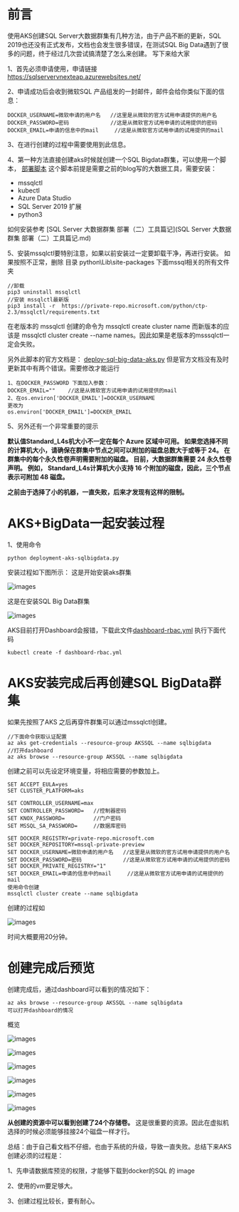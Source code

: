 # 前言

使用AKS创建SQL Server大数据群集有几种方法，由于产品不断的更新，SQL 2019也还没有正式发布，文档也会发生很多错误，在测试SQL Big Data遇到了很多的问题，终于经过几次尝试搞清楚了怎么来创建。 写下来给大家

1、首先必须申请使用，申请链接 https://sqlservervnexteap.azurewebsites.net/

2、申请成功后会收到微软SQL 产品组发的一封邮件，邮件会给你类似下面的信息：

```
DOCKER_USERNAME=微软申请的用户名   //这里是从微软的官方试用申请提供的用户名
DOCKER_PASSWORD=密码			   //这是从微软官方试用申请的试用提供的密码
DOCKER_EMAIL=申请的信息中的mail     //这是从微软官方试用申请的试用提供的mail
```

3、在进行创建的过程中需要使用到此信息。

4、第一种方法直接创建aks时候就创建一个SQL Bigdata群集，可以使用一个脚本， [部署脚本](https://github.com/maxshen29/max-study-sqlserver/blob/master/Demo/bigdata/deployment-aks-sqlbigdata.py) 这个脚本前提是需要之前的blog写的大数据工具，需要安装：

* mssqlctl
* kubectl
* Azure Data Studio
* SQL Server 2019 扩展
* python3

如何安装参考 [SQL Server 大数据群集 部署（二）工具篇记](SQL Server 大数据群集 部署（二）工具篇记.md)

5、安装mssqlctl要特别注意，如果以前安装过一定要卸载干净，再进行安装。 如果按照不正常，删除 目录 python\Lib\site-packages 下面mssql相关的所有文件夹

```
//卸载
pip3 uninstall mssqlctl
//安装 mssqlctl最新版
pip3 install -r  https://private-repo.microsoft.com/python/ctp-2.3/mssqlctl/requirements.txt
```

在老版本的 mssqlctl 创建的命令为 mssqlctl create cluster name 而新版本的应该是 mssqlctl cluster create --name names。因此如果是老版本的msssqlctl一定会失败。

另外此脚本的官方文档是： [deploy-sql-big-data-aks.py](https://raw.githubusercontent.com/Microsoft/sql-server-samples/master/samples/features/sql-big-data-cluster/deployment/aks/deploy-sql-big-data-aks.py) 但是官方文档没有及时更新其中有两个错误。需要修改才能运行

```
1、在DOCKER_PASSWORD 下面加入参数：
DOCKER_EMAIL=""    //这是从微软官方试用申请的试用提供的mail
2、在os.environ['DOCKER_EMAIL']=DOCKER_USERNAME
更改为
os.environ['DOCKER_EMAIL']=DOCKER_EMAIL
```
 
5、另外还有一个非常重要的提示

**默认值Standard_L4s机大小不一定在每个 Azure 区域中可用。 如果您选择不同的计算机大小，请确保在群集中节点之间可以附加的磁盘总数大于或等于 24。 在群集中的每个永久性卷声明需要附加的磁盘。 目前，大数据群集需要 24 永久性卷声明。 例如， Standard_L4s计算机大小支持 16 个附加的磁盘，因此，三个节点表示可附加 48 磁盘。**

**之前由于选择了小的机器，一直失败，后来才发现有这样的限制。**

# AKS+BigData一起安装过程

1、使用命令

```
python deployment-aks-sqlbigdata.py
```

安装过程如下图所示： 这是开始安装aks群集

![images](https://github.com/CohenLyon/OCPChinaPTSALLDOCS/blob/patch-1/01.BLOG/images/03.%E4%B8%89%E6%9C%88%E9%A3%8E%E9%9B%A8%E6%84%81%E6%96%AD%E8%82%A0%EF%BC%8C%E5%AD%A6%E4%B9%A0%E5%A4%A7%E6%95%B0%E6%8D%AE%E7%89%B9%E5%88%AB%E5%BF%A7%E4%BC%A4%E2%80%94%E2%80%94%E8%B0%88%E8%B0%88AKS%E5%88%9B%E5%BB%BASQL%20Server%E5%A4%A7%E6%95%B0%E6%8D%AE%E7%BE%A4%E9%9B%86%E5%88%9B%E5%BB%BA%E6%84%81%E6%96%AD%E8%82%A0%2001.jpg)

这是在安装SQL Big Data群集

![images](https://github.com/CohenLyon/OCPChinaPTSALLDOCS/blob/patch-1/01.BLOG/images/03.%E4%B8%89%E6%9C%88%E9%A3%8E%E9%9B%A8%E6%84%81%E6%96%AD%E8%82%A0%EF%BC%8C%E5%AD%A6%E4%B9%A0%E5%A4%A7%E6%95%B0%E6%8D%AE%E7%89%B9%E5%88%AB%E5%BF%A7%E4%BC%A4%E2%80%94%E2%80%94%E8%B0%88%E8%B0%88AKS%E5%88%9B%E5%BB%BASQL%20Server%E5%A4%A7%E6%95%B0%E6%8D%AE%E7%BE%A4%E9%9B%86%E5%88%9B%E5%BB%BA%E6%84%81%E6%96%AD%E8%82%A0%2002.jpg)

AKS目前打开Dashboard会报错，下载此文件[dashboard-rbac.yml](https://github.com/maxshen29/max-study-sqlserver/blob/master/Demo/bigdata/dashboard-rbac.yml) 执行下面代码

```
kubectl create -f dashboard-rbac.yml
```
 
# AKS安装完成后再创建SQL BigData群集

如果先按照了AKS 之后再穿件群集可以通过mssqlctl创建。

```
//下面命令获取认证配置
az aks get-credentials --resource-group AKSSQL --name sqlbigdata
//打开dashboard
az aks browse --resource-group AKSSQL --name sqlbigdata
```

创建之前可以先设定环境变量，将相应需要的参数加上。

```
SET ACCEPT_EULA=yes
SET CLUSTER_PLATFORM=aks

SET CONTROLLER_USERNAME=max
SET CONTROLLER_PASSWORD=   //控制器密码
SET KNOX_PASSWORD=         //门户密码
SET MSSQL_SA_PASSWORD=     //数据库密码

SET DOCKER_REGISTRY=private-repo.microsoft.com
SET DOCKER_REPOSITORY=mssql-private-preview
SET DOCKER_USERNAME=微软申请的用户名   //这里是从微软的官方试用申请提供的用户名
SET DOCKER_PASSWORD=密码			   //这是从微软官方试用申请的试用提供的密码
SET DOCKER_PRIVATE_REGISTRY="1" 
SET DOCKER_EMAIL=申请的信息中的mail     //这是从微软官方试用申请的试用提供的mail
使用命令创建
mssqlctl cluster create --name sqlbigdata
```

创建的过程如

![images](https://github.com/CohenLyon/OCPChinaPTSALLDOCS/blob/patch-1/01.BLOG/images/03.%E4%B8%89%E6%9C%88%E9%A3%8E%E9%9B%A8%E6%84%81%E6%96%AD%E8%82%A0%EF%BC%8C%E5%AD%A6%E4%B9%A0%E5%A4%A7%E6%95%B0%E6%8D%AE%E7%89%B9%E5%88%AB%E5%BF%A7%E4%BC%A4%E2%80%94%E2%80%94%E8%B0%88%E8%B0%88AKS%E5%88%9B%E5%BB%BASQL%20Server%E5%A4%A7%E6%95%B0%E6%8D%AE%E7%BE%A4%E9%9B%86%E5%88%9B%E5%BB%BA%E6%84%81%E6%96%AD%E8%82%A0%2003.jpg)

时间大概要用20分钟。

# 创建完成后预览

创建完成后，通过dashboard可以看到的情况如下：

```
az aks browse --resource-group AKSSQL --name sqlbigdata
可以打开dashboard的情况
```

概览

![images](https://github.com/CohenLyon/OCPChinaPTSALLDOCS/blob/patch-1/01.BLOG/images/03.%E4%B8%89%E6%9C%88%E9%A3%8E%E9%9B%A8%E6%84%81%E6%96%AD%E8%82%A0%EF%BC%8C%E5%AD%A6%E4%B9%A0%E5%A4%A7%E6%95%B0%E6%8D%AE%E7%89%B9%E5%88%AB%E5%BF%A7%E4%BC%A4%E2%80%94%E2%80%94%E8%B0%88%E8%B0%88AKS%E5%88%9B%E5%BB%BASQL%20Server%E5%A4%A7%E6%95%B0%E6%8D%AE%E7%BE%A4%E9%9B%86%E5%88%9B%E5%BB%BA%E6%84%81%E6%96%AD%E8%82%A0%2004.jpg)

![images](https://github.com/CohenLyon/OCPChinaPTSALLDOCS/blob/patch-1/01.BLOG/images/03.%E4%B8%89%E6%9C%88%E9%A3%8E%E9%9B%A8%E6%84%81%E6%96%AD%E8%82%A0%EF%BC%8C%E5%AD%A6%E4%B9%A0%E5%A4%A7%E6%95%B0%E6%8D%AE%E7%89%B9%E5%88%AB%E5%BF%A7%E4%BC%A4%E2%80%94%E2%80%94%E8%B0%88%E8%B0%88AKS%E5%88%9B%E5%BB%BASQL%20Server%E5%A4%A7%E6%95%B0%E6%8D%AE%E7%BE%A4%E9%9B%86%E5%88%9B%E5%BB%BA%E6%84%81%E6%96%AD%E8%82%A0%2005.png)

![images](https://github.com/CohenLyon/OCPChinaPTSALLDOCS/blob/patch-1/01.BLOG/images/03.%E4%B8%89%E6%9C%88%E9%A3%8E%E9%9B%A8%E6%84%81%E6%96%AD%E8%82%A0%EF%BC%8C%E5%AD%A6%E4%B9%A0%E5%A4%A7%E6%95%B0%E6%8D%AE%E7%89%B9%E5%88%AB%E5%BF%A7%E4%BC%A4%E2%80%94%E2%80%94%E8%B0%88%E8%B0%88AKS%E5%88%9B%E5%BB%BASQL%20Server%E5%A4%A7%E6%95%B0%E6%8D%AE%E7%BE%A4%E9%9B%86%E5%88%9B%E5%BB%BA%E6%84%81%E6%96%AD%E8%82%A0%2006.png)

![images](https://github.com/CohenLyon/OCPChinaPTSALLDOCS/blob/patch-1/01.BLOG/images/03.%E4%B8%89%E6%9C%88%E9%A3%8E%E9%9B%A8%E6%84%81%E6%96%AD%E8%82%A0%EF%BC%8C%E5%AD%A6%E4%B9%A0%E5%A4%A7%E6%95%B0%E6%8D%AE%E7%89%B9%E5%88%AB%E5%BF%A7%E4%BC%A4%E2%80%94%E2%80%94%E8%B0%88%E8%B0%88AKS%E5%88%9B%E5%BB%BASQL%20Server%E5%A4%A7%E6%95%B0%E6%8D%AE%E7%BE%A4%E9%9B%86%E5%88%9B%E5%BB%BA%E6%84%81%E6%96%AD%E8%82%A0%2007.png)

![images](https://github.com/CohenLyon/OCPChinaPTSALLDOCS/blob/patch-1/01.BLOG/images/03.%E4%B8%89%E6%9C%88%E9%A3%8E%E9%9B%A8%E6%84%81%E6%96%AD%E8%82%A0%EF%BC%8C%E5%AD%A6%E4%B9%A0%E5%A4%A7%E6%95%B0%E6%8D%AE%E7%89%B9%E5%88%AB%E5%BF%A7%E4%BC%A4%E2%80%94%E2%80%94%E8%B0%88%E8%B0%88AKS%E5%88%9B%E5%BB%BASQL%20Server%E5%A4%A7%E6%95%B0%E6%8D%AE%E7%BE%A4%E9%9B%86%E5%88%9B%E5%BB%BA%E6%84%81%E6%96%AD%E8%82%A0%2008.png)

![images](https://github.com/CohenLyon/OCPChinaPTSALLDOCS/blob/patch-1/01.BLOG/images/03.%E4%B8%89%E6%9C%88%E9%A3%8E%E9%9B%A8%E6%84%81%E6%96%AD%E8%82%A0%EF%BC%8C%E5%AD%A6%E4%B9%A0%E5%A4%A7%E6%95%B0%E6%8D%AE%E7%89%B9%E5%88%AB%E5%BF%A7%E4%BC%A4%E2%80%94%E2%80%94%E8%B0%88%E8%B0%88AKS%E5%88%9B%E5%BB%BASQL%20Server%E5%A4%A7%E6%95%B0%E6%8D%AE%E7%BE%A4%E9%9B%86%E5%88%9B%E5%BB%BA%E6%84%81%E6%96%AD%E8%82%A0%2009.png)

**从创建的资源中可以看到创建了24个存储卷。** 这是很重要的资源。因此在虚拟机选择的时候必须能够挂接24个磁盘一样才行。

总结：由于自己看文档不仔细，也由于系统的升级，导致一直失败。总结下来AKS创建必须的过程是：

1、先申请数据库预览的权限，才能够下载到docker的SQL 的 image

2、使用的vm要足够大。

3、创建过程比较长，要有耐心。
